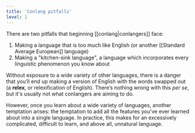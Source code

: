 ```yaml
---
title: 'Conlang pitfalls'
level: 1
---
```


There are two pitfalls that beginning [[conlang|conlangers]] face:

1. Making a language that is too much like English (or another [[Standard Average European]] language)
2. Making a "kitchen-sink language", a language which incorporates every linguistic phenomenon you know about

Without exposure to a wide variety of other languages, there is a danger that you’ll end up making a version of English with the words swapped out (a **relex**, or relexification of English). There’s nothing wrong with this _per se_, but it's usually not what conlangers are aiming to do.

However, once you learn about a wide variety of languages, another temptation arises: the temptation to add all the features you’ve ever learned about into a single language. In practice, this makes for an excessively complicated, difficult to learn, and above all, unnatural language.

